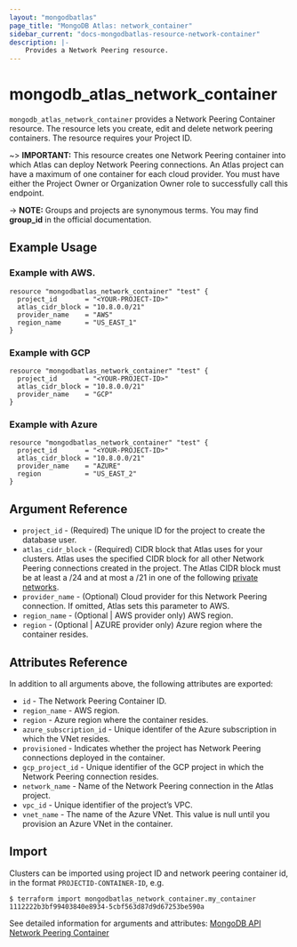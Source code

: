 ```yaml
---
layout: "mongodbatlas"
page_title: "MongoDB Atlas: network_container"
sidebar_current: "docs-mongodbatlas-resource-network-container"
description: |-
    Provides a Network Peering resource.
---
```


# mongodb_atlas_network_container

`mongodb_atlas_network_container` provides a Network Peering Container resource. The resource lets you create, edit and delete network peering containers. The resource requires your Project ID.

~> **IMPORTANT:** This resource creates one Network Peering container into which Atlas can deploy Network Peering connections. An Atlas project can have a maximum of one container for each cloud provider. You must have either the Project Owner or Organization Owner role to successfully call this endpoint.

-> **NOTE:** Groups and projects are synonymous terms. You may find **group_id** in the official documentation.


## Example Usage

### Example with AWS.

```hcl
resource "mongodbatlas_network_container" "test" {
  project_id       = "<YOUR-PROJECT-ID>"
  atlas_cidr_block = "10.8.0.0/21"
  provider_name    = "AWS"
  region_name      = "US_EAST_1"
}
```

### Example with GCP

```hcl
resource "mongodbatlas_network_container" "test" {
  project_id       = "<YOUR-PROJECT-ID>"
  atlas_cidr_block = "10.8.0.0/21"
  provider_name    = "GCP"
}
```

### Example with Azure

```hcl
resource "mongodbatlas_network_container" "test" {
  project_id       = "<YOUR-PROJECT-ID>"
  atlas_cidr_block = "10.8.0.0/21"
  provider_name    = "AZURE"
  region           = "US_EAST_2"
}
```

## Argument Reference

* `project_id` - (Required) The unique ID for the project to create the database user.
* `atlas_cidr_block` - (Required) CIDR block that Atlas uses for your clusters. Atlas uses the specified CIDR block for all other Network Peering connections created in the project. The Atlas CIDR block must be at least a /24 and at most a /21 in one of the following [private networks](https://tools.ietf.org/html/rfc1918.html#section-3).
* `provider_name`  - (Optional) Cloud provider for this Network Peering connection. If omitted, Atlas sets this parameter to AWS.
* `region_name` - (Optional | AWS provider only) AWS region.
* `region` - (Optional | AZURE provider only) Azure region where the container resides.


## Attributes Reference

In addition to all arguments above, the following attributes are exported:

* `id` - The Network Peering Container ID.
* `region_name` - AWS region.
* `region` - Azure region where the container resides.
* `azure_subscription_id` - Unique identifer of the Azure subscription in which the VNet resides.
* `provisioned` - Indicates whether the project has Network Peering connections deployed in the container.
* `gcp_project_id` - Unique identifier of the GCP project in which the Network Peering connection resides.
* `network_name` - Name of the Network Peering connection in the Atlas project.
* `vpc_id` - Unique identifier of the project’s VPC.
* `vnet_name` - 	The name of the Azure VNet. This value is null until you provision an Azure VNet in the container.


## Import

Clusters can be imported using project ID and network peering container id, in the format `PROJECTID-CONTAINER-ID`, e.g.

```
$ terraform import mongodbatlas_network_container.my_container 1112222b3bf99403840e8934-5cbf563d87d9d67253be590a
```

See detailed information for arguments and attributes: [MongoDB API Network Peering Container](https://docs.atlas.mongodb.com/reference/api/vpc-create-container/)